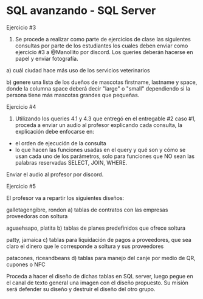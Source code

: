# SQL avanzando - SQL Server


Ejercicio #3
1. Se procede a realizar como parte de ejercicios de clase las siguientes consultas por parte de los estudiantes los cuales deben enviar como ejercicio #3 a @Manollito por discord.  Los queries deberán hacerse en papel y enviar fotografía. 

a) cuál ciudad hace más uso de los servicios veterinarios 

b) genere una lista de los dueños de mascotas firstname, lastname y space, donde la columna space deberá decir "large" o "small" dependiendo si la persona tiene más mascotas grandes que pequeñas.  










Ejercicio #4

1. Utilizando los queries 4.1 y 4.3 que entregó en el entregable #2 caso #1, proceda a enviar un audio al profesor explicando cada consulta, la explicación debe enfocarse en:
- el orden de ejecución de la consulta
- lo que hacen las funciones usadas en el query y qué son y cómo se usan cada uno de los parámetros, solo para funciones que NO sean las palabras reservadas SELECT, JOIN, WHERE.


Enviar el audio al profesor por discord. 


Ejercicio #5

El profesor va a repartir los siguientes diseños:

galletagengibre, rondon
a) tablas de contratos con las empresas proveedoras con soltura

aguaehsapo, platita
b) tablas de planes predefinidos que ofrece soltura

patty, jamaica
c) tablas para liquidación de pagos a proveedores, que sea claro el dinero que le corresponde a soltura y sus proveedores

patacones, riceandbeans
d) tablas para manejo del canje por medio de QR, cupones o NFC

Proceda a hacer el diseño de dichas tablas en SQL server, luego pegue en el canal de texto general una imagen con el diseño propuesto. Su misión será defender su diseño y destruir el diseño del otro grupo. 
